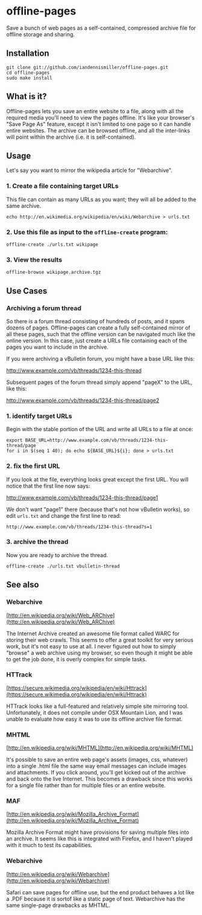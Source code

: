 offline-pages
=============

Save a bunch of web pages as a self-contained, compressed archive file for offline storage and sharing.

Installation
------------

    git clone git://github.com/iandennismiller/offline-pages.git
    cd offline-pages
    sudo make install

What is it?
-----------

Offline-pages lets you save an entire website to a file, along with all the required media you'll need to view the pages offline.  It's like your browser's "Save Page As" feature, except it isn't limited to one page so it can handle entire websites.  The archive can be browsed offline, and all the inter-links will point within the archive (i.e. it is self-contained).

Usage
-----

Let's say you want to mirror the wikipedia article for "Webarchive".  

### 1. Create a file containing target URLs

This file can contain as many URLs as you want; they will all be added to the same archive.

```
echo http://en.wikimedia.org/wikipedia/en/wiki/Webarchive > urls.txt
```

### 2. Use this file as input to the `offline-create` program:

```
offline-create ./urls.txt wikipage
```

### 3. View the results

```
offline-browse wikipage.archive.tgz
```

Use Cases
---------

### Archiving a forum thread

So there is a forum thread consisting of hundreds of posts, and it spans dozens of pages.  Offline-pages can create a fully self-contained mirror of all these pages, such that the offline version can be navigated much like the online version. In this case, just create a URLs file containing each of the pages you want to include in the archive.

If you were archiving a vBulletin forum, you might have a base URL like this:

http://www.example.com/vb/threads/1234-this-thread

Subsequent pages of the forum thread simply append "pageX" to the URL, like this:

http://www.example.com/vb/threads/1234-this-thread/page2

### 1. identify target URLs

Begin with the stable portion of the URL and write all URLs to a file at once:

```
export BASE_URL=http://www.example.com/vb/threads/1234-this-thread/page
for i in $(seq 1 40); do echo ${BASE_URL}${i}; done > urls.txt
```

### 2. fix the first URL

If you look at the file, everything looks great except the first URL.  You will notice that the first line now says:

http://www.example.com/vb/threads/1234-this-thread/page1

We don't want "page1" there (because that's not how vBulletin works), so edit `urls.txt` and change the first line to read:

```
http://www.example.com/vb/threads/1234-this-thread?s=1
```

### 3. archive the thread

Now you are ready to archive the thread.  

```
offline-create ./urls.txt vbulletin-thread
```

See also
--------

### Webarchive

[http://en.wikipedia.org/wiki/Web_ARChive](http://en.wikipedia.org/wiki/Web_ARChive)

The Internet Archive created an awesome file format called WARC for storing their web crawls.  This seems to offer a great toolkit for very serious work, but it's not easy to use at all.  I never figured out how to simply "browse" a web archive using my browser, so even though it might be able to get the job done, it is overly complex for simple tasks.

### HTTrack

[https://secure.wikimedia.org/wikipedia/en/wiki/Httrack](https://secure.wikimedia.org/wikipedia/en/wiki/Httrack)

HTTrack looks like a full-featured and relatively simple site mirroring tool.  Unfortunately, it does not compile under OSX Mountain Lion, and I was unable to evaluate how easy it was to use its offline archive file format.

### MHTML

[http://en.wikipedia.org/wiki/MHTML](http://en.wikipedia.org/wiki/MHTML)

It's possible to save an entire web page's assets (images, css, whatever) into a single .html file the same way email messages can include images and attachments.  If you click around, you'll get kicked out of the archive and back onto the live Internet.  This becomes a drawback since this works for a single file rather than for multiple files or an entire website.

### MAF

[http://en.wikipedia.org/wiki/Mozilla_Archive_Format](http://en.wikipedia.org/wiki/Mozilla_Archive_Format)

Mozilla Archive Format might have provisions for saving multiple files into an archive.  It seems like this is integrated with Firefox, and I haven't played with it much to test its capabilities.

### Webarchive

[http://en.wikipedia.org/wiki/Webarchive](http://en.wikipedia.org/wiki/Webarchive)

Safari can save pages for offline use, but the end product behaves a lot like a .PDF because it is sortof like a static page of text.  Webarchive has the same single-page drawbacks as MHTML.

